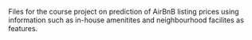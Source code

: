 Files for the course project on prediction of AirBnB listing prices using information such as in-house amenitites and neighbourhood facilites as features.
